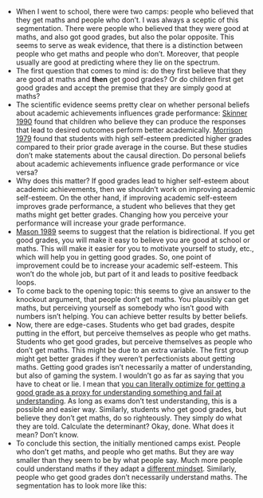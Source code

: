 - When I went to school, there were two camps: people who believed that they get maths and people who don’t. I was always a sceptic of this segmentation. There were people who believed that they were good at maths, and also got good grades, but also the polar opposite. This seems to serve as weak evidence, that there is a distinction between people who get maths and people who don’t. Moreover, that people usually are good at predicting where they lie on the spectrum.
- The first question that comes to mind is: do they first believe that they are good at maths and **then**  get good grades? Or do children first get good grades and accept the premise that they are simply good at maths?
- The scientific evidence seems pretty clear on whether personal beliefs about academic achievements influences grade performance: [Skinner 1990](https://www.semanticscholar.org/paper/What-It-Takes-to-Do-Well-in-School-and-Whether-I've-Skinner-Wellborn/c4b9431dfeeefa09ad213f6786399b122e9b3127) found that children who believe they can produce the responses that lead to desired outcomes perform better academically. [Morrison 1979](https://www.semanticscholar.org/paper/Personal-Beliefs%2C-Information-Availability%2C-and-of-Morrison-Morrison/ad3cbfddc52942ad0431f1ceb0875804aa8ceeba) found that students with high self-esteem predicted higher grades compared to their prior grade average in the course. But these studies don’t make statements about the causal direction. Do personal beliefs about academic achievements influence grade performance or vice versa?
- Why does this matter? If good grades lead to higher self-esteem about academic achievements, then we shouldn’t work on improving academic self-esteem. On the other hand, if improving academic self-esteem improves grade performance, a student who believes that they get maths might get better grades. Changing how you perceive your performance will increase your grade performance.
- [Mason 1989](https://www.semanticscholar.org/paper/The-Stability-of-Students'-Achievement-Related-and-Mason-Stipek/ce25dee9d54d7520fb8323e1e4f98c3b441165a4) seems to suggest that the relation is bidirectional. If you get good grades, you will make it easy to believe you are good at school or maths. This will make it easier for you to motivate yourself to study, etc., which will help you in getting good grades. So, one point of improvement could be to increase your academic self-esteem. This won’t do the whole job, but part of it and leads to positive feedback loops.
- To come back to the opening topic: this seems to give an answer to the knockout argument, that people don’t get maths. You plausibly can get maths, but perceiving yourself as somebody who isn’t good with numbers isn’t helping. You can achieve better results by better beliefs.
- Now, there are edge-cases. Students who get bad grades, despite putting in the effort, but perceive themselves as people who get maths. Students who get good grades, but perceive themselves as people who don’t get maths. This might be due to an extra variable. The first group might get better grades if they weren’t perfectionists about getting maths. Getting good grades isn’t necessarily a matter of understanding, but also of gaming the system. I wouldn’t go as far as saying that you have to cheat or lie. I mean that [you can literally optimize for getting a good grade as a proxy for understanding something and fail at understanding](https://www.wikiwand.com/en/Goodhart%27s_law). As long as exams don’t test understanding, this is a possible and easier way. Similarly, students who get good grades, but believe they don’t get maths, do so righteously. They simply do what they are told. Calculate the determinant? Okay, done. What does it mean? Don’t know.
- To conclude this section, the initially mentioned camps exist. People who don’t get maths, and people who get maths. But they are way smaller than they seem to be by what people say. Much more people could understand maths if they adapt a [different mindset](https://www.ted.com/talks/carol_dweck_the_power_of_believing_that_you_can_improve). Similarly, people who get good grades don’t necessarily understand maths. The segmentation has to look more like this:
  <!-- notionvc: 6c5c4708-4b0b-4b98-9032-3de85db96aa5 -->